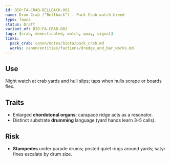 ```yaml
---
id: BIO:FA-CRAB-BELLBACK-001
name: Drum Crab (“Bellback”) — Pack Crab watch breed
type: fauna
status: Draft
variant_of: BIO:FA-CRAB-001
tags: [crab, domesticated, watch, quay, signal]
links:
  pack_crab: canon/notes/biota/pack_crab.md
  works: canon/entities/factions/dredge_and_bar_works.md
---
```


## Use
Night watch at crab yards and hull slips; taps when hulls scrape or boards flex.

## Traits
- Enlarged **chordotonal organs**; carapace ridge acts as a resonator.
- Distinct substrate **drumming** language (yard hands learn 3–5 calls).

## Risk
- **Stampedes** under parade drums; posted quiet rings around yards; satyr fines escalate by drum size.

